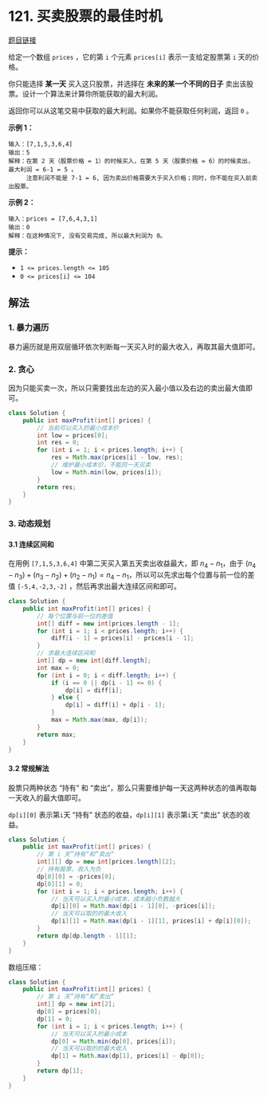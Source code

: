 # 121. 买卖股票的最佳时机

[题目链接](https://leetcode.cn/problems/best-time-to-buy-and-sell-stock/)

给定一个数组 `prices` ，它的第 `i` 个元素 `prices[i]` 表示一支给定股票第 `i` 天的价格。

你只能选择 **某一天** 买入这只股票，并选择在 **未来的某一个不同的日子** 卖出该股票。设计一个算法来计算你所能获取的最大利润。

返回你可以从这笔交易中获取的最大利润。如果你不能获取任何利润，返回 `0` 。

**示例 1：**

```
输入：[7,1,5,3,6,4]
输出：5
解释：在第 2 天（股票价格 = 1）的时候买入，在第 5 天（股票价格 = 6）的时候卖出，最大利润 = 6-1 = 5 。
     注意利润不能是 7-1 = 6, 因为卖出价格需要大于买入价格；同时，你不能在买入前卖出股票。
```

**示例 2：**

```
输入：prices = [7,6,4,3,1]
输出：0
解释：在这种情况下, 没有交易完成, 所以最大利润为 0。
```

**提示：**

- `1 <= prices.length <= 105`
- `0 <= prices[i] <= 104`

## 解法

### 1. 暴力遍历

暴力遍历就是用双层循环依次判断每一天买入时的最大收入，再取其最大值即可。

### 2. 贪心

因为只能买卖一次，所以只需要找出左边的买入最小值以及右边的卖出最大值即可。

```java
class Solution {
    public int maxProfit(int[] prices) {
        // 当前可以买入的最小成本价
        int low = prices[0];
        int res = 0;
        for (int i = 1; i < prices.length; i++) {
            res = Math.max(prices[i] - low, res);
            // 维护最小成本价，不能同一天买卖
            low = Math.min(low, prices[i]);
        }
        return res;
    }
}
```

### 3. 动态规划

#### 3.1 连续区间和

在用例 `[7,1,5,3,6,4]` 中第二天买入第五天卖出收益最大，即 $n_4 - n_1$，由于 $(n_4 - n_3) + (n_3 - n_2) + (n_2 - n_1) = n_4 - n_1$，所以可以先求出每个位置与前一位的差值 `[-5,4,-2,3,-2]` ，然后再求出最大连续区间和即可。

```java
class Solution {
    public int maxProfit(int[] prices) {
        // 每个位置与前一位的差值
        int[] diff = new int[prices.length - 1];
        for (int i = 1; i < prices.length; i++) {
            diff[i - 1] = prices[i] - prices[i - 1];
        }
        // 求最大连续区间和
        int[] dp = new int[diff.length];
        int max = 0;
        for (int i = 0; i < diff.length; i++) {
            if (i == 0 || dp[i - 1] <= 0) {
                dp[i] = diff[i];
            } else {
                dp[i] = diff[i] + dp[i - 1];
            }
            max = Math.max(max, dp[i]);
        }
        return max;
    }
}
```

#### 3.2 常规解法

股票只两种状态 “持有” 和 “卖出”，那么只需要维护每一天这两种状态的值再取每一天收入的最大值即可。

`dp[i][0]` 表示第`i`天 “持有” 状态的收益，`dp[i][1]` 表示第`i`天 “卖出” 状态的收益。

```java
class Solution {
    public int maxProfit(int[] prices) {
        // 第 i 天”持有“和”卖出“
        int[][] dp = new int[prices.length][2];
        // 持有股票，收入为负
        dp[0][0] = -prices[0];
        dp[0][1] = 0;
        for (int i = 1; i < prices.length; i++) {
            // 当天可以买入的最小成本，成本越小负数越大
            dp[i][0] = Math.max(dp[i - 1][0], -prices[i]);
            // 当天可以取的的最大收入
            dp[i][1] = Math.max(dp[i - 1][1], prices[i] + dp[i][0]);
        }
        return dp[dp.length - 1][1];
    }
}
```

数组压缩：

```java
class Solution {
    public int maxProfit(int[] prices) {
        // 第 i 天”持有“和”卖出“
        int[] dp = new int[2];
        dp[0] = prices[0];
        dp[1] = 0;
        for (int i = 1; i < prices.length; i++) {
            // 当天可以买入的最小成本
            dp[0] = Math.min(dp[0], prices[i]);
            // 当天可以取的的最大收入
            dp[1] = Math.max(dp[1], prices[i] - dp[0]);
        }
        return dp[1];
    }
}
```

